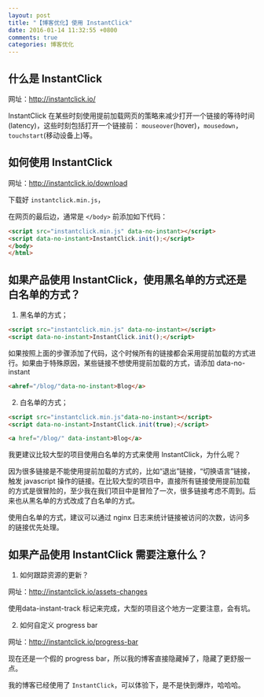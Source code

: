 ```yaml
---
layout: post
title: "【博客优化】使用 InstantClick"
date: 2016-01-14 11:32:55 +0800
comments: true
categories: 博客优化
---
```



## 什么是 InstantClick

网址：http://instantclick.io/

InstantClick 在某些时刻使用提前加载网页的策略来减少打开一个链接的等待时间(latency)，这些时刻包括打开一个链接前： `mouseover`(hover)，`mousedown`，`touchstart`(移动设备上)等。

<!-- more -->

## 如何使用 InstantClick

网址：http://instantclick.io/download

下载好 `instantclick.min.js`，

在网页的最后边，通常是 `</body>` 前添加如下代码：

```html
<script src="instantclick.min.js" data-no-instant></script>
<script data-no-instant>InstantClick.init();</script>
</body>
</html>
```

## 如果产品使用 InstantClick，使用黑名单的方式还是白名单的方式？

1. 黑名单的方式；

```html
<script src="instantclick.min.js" data-no-instant></script>
<script data-no-instant>InstantClick.init();</script>
```

如果按照上面的步骤添加了代码，这个时候所有的链接都会采用提前加载的方式进行。如果由于特殊原因，某些链接不想使用提前加载的方式，请添加 data-no-instant

```html
<ahref="/blog/"data-no-instant>Blog</a>
```


2. 白名单的方式；

```html
<script src="instantclick.min.js"data-no-instant></script>
<script data-no-instant>InstantClick.init(true);</script>
```

```html
<a href="/blog/" data-instant>Blog</a>
```

我更建议比较大型的项目使用白名单的方式来使用 InstantClick，为什么呢？

因为很多链接是不能使用提前加载的方式的，比如“退出”链接，“切换语言”链接，触发 javascript 操作的链接。在比较大型的项目中，直接所有链接使用提前加载的方式是很冒险的，至少我在我们项目中是冒险了一次，很多链接考虑不周到。后来也从黑名单的方式改成了白名单的方式。

使用白名单的方式，建议可以通过 nginx 日志来统计链接被访问的次数，访问多的链接优先处理。


## 如果产品使用 InstantClick 需要注意什么？

1. 如何跟踪资源的更新？

网址：http://instantclick.io/assets-changes

使用data-instant-track 标记来完成，大型的项目这个地方一定要注意，会有坑。

2. 如何自定义 progress bar

网址：http://instantclick.io/progress-bar

现在还是一个假的 progress bar，所以我的博客直接隐藏掉了，隐藏了更舒服一点。

我的博客已经使用了 `InstantClick`，可以体验下，是不是快到爆炸，哈哈哈。